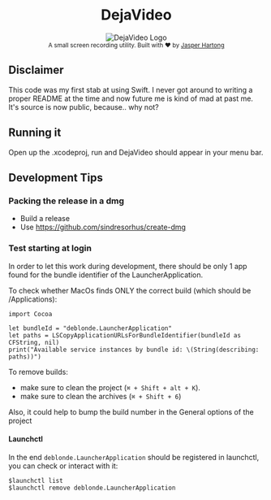 <h1 align="center">DejaVideo</h1>

<div align="center">
  <img src="https://user-images.githubusercontent.com/47074382/86510743-9ce1cb00-bdf2-11ea-9295-832d2ba67660.png" alt="DejaVideo Logo" />
</div>

<div align="center">
  <sub>A small screen recording utility. Built with ❤︎ by
  <a href="https://twitter.com/jasperhartong">Jasper Hartong</a>
</div>

## Disclaimer

This code was my first stab at using Swift. I never got around to writing a proper README at the time and now future me is kind of mad at past me. It's source is now public, because.. why not?

## Running it

Open up the .xcodeproj, run and DejaVideo should appear in your menu bar.

## Development Tips

### Packing the release in a dmg

- Build a release
- Use https://github.com/sindresorhus/create-dmg

### Test starting at login

In order to let this work during development, there should be only 1 app found for the bundle identifier of the LauncherApplication.

To check whether MacOs finds ONLY the correct build (which should be /Applications):

```
import Cocoa

let bundleId = "deblonde.LauncherApplication"
let paths = LSCopyApplicationURLsForBundleIdentifier(bundleId as CFString, nil)
print("Available service instances by bundle id: \(String(describing: paths))")
```

To remove builds:
- make sure to clean the project (`⌘ + Shift + alt + K`).
- make sure to clean the archives (`⌘ + Shift + 6`)

Also, it could help to bump the build number in the General options of the project

#### Launchctl

In the end `deblonde.LauncherApplication` should be registered in launchctl, you can check or interact with it:

```
$launchctl list
$launchctl remove deblonde.LauncherApplication
```
